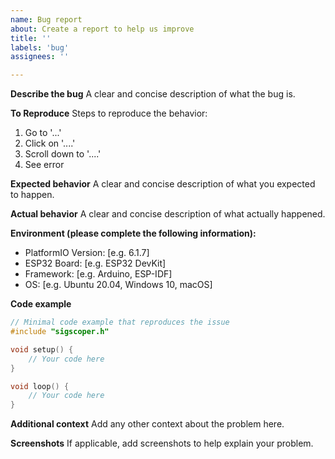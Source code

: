 ```yaml
---
name: Bug report
about: Create a report to help us improve
title: ''
labels: 'bug'
assignees: ''

---
```


**Describe the bug**
A clear and concise description of what the bug is.

**To Reproduce**
Steps to reproduce the behavior:
1. Go to '...'
2. Click on '....'
3. Scroll down to '....'
4. See error

**Expected behavior**
A clear and concise description of what you expected to happen.

**Actual behavior**
A clear and concise description of what actually happened.

**Environment (please complete the following information):**
 - PlatformIO Version: [e.g. 6.1.7]
 - ESP32 Board: [e.g. ESP32 DevKit]
 - Framework: [e.g. Arduino, ESP-IDF]
 - OS: [e.g. Ubuntu 20.04, Windows 10, macOS]

**Code example**
```cpp
// Minimal code example that reproduces the issue
#include "sigscoper.h"

void setup() {
    // Your code here
}

void loop() {
    // Your code here
}
```

**Additional context**
Add any other context about the problem here.

**Screenshots**
If applicable, add screenshots to help explain your problem. 